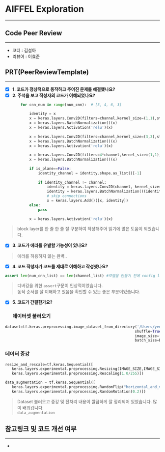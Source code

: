 # AIFFEL Exploration
----  
## **Code Peer Review**
------------------
- 코더 : 김설아
- 리뷰어 : 이효준

## **PRT(PeerReviewTemplate)**  
------------------  
- [x] **1. 코드가 정상적으로 동작하고 주어진 문제를 해결했나요?**
- [x] **2. 주석을 보고 작성자의 코드가 이해되었나요?**  
 ```python
        for cnn_num in range(num_cnn):  # [3, 4, 6, 3]
            
            identity = x
            x = keras.layers.Conv2D(filters=channel,kernel_size=(1,1),strides=1,padding='same')(x)
            x = keras.layers.BatchNormalization()(x)
            x = keras.layers.Activation('relu')(x)       
                 
            x = keras.layers.Conv2D(filters=channel,kernel_size=(3,3),strides=1,padding='same')(x)  
            x = keras.layers.BatchNormalization()(x)
            x = keras.layers.Activation('relu')(x)       
            
            x = keras.layers.Conv2D(filters=4*channel,kernel_size=(1,1),strides=1,padding='same')(x)
            x = keras.layers.BatchNormalization()(x)
        
            if is_plane==False:
                identity_channel = identity.shape.as_list()[-1]
                
                if identity_channel != channel:
                    identity = keras.layers.Conv2D(channel, kernel_size=(1, 1), strides=1, padding='same')(identity)
                    identity = keras.layers.BatchNormalization()(identity)
                    # skip connections
                    x = keras.layers.Add()([x, identity])
            else:
                pass    
                      
            x = keras.layers.Activation('relu')(x) 
 ```
 > block layer를 한 줄 한 줄 잘 구분하여 작성해주어 읽기에 많은 도움이 되었습니다.

- [x] **3. 코드가 에러를 유발할 가능성이 있나요?**
 > 에러를 허용하지 않는 완벽..

- [x] **4. 코드 작성자가 코드를 제대로 이해하고 작성했나요?**  
  
 ```python
assert len(num_cnn_list) == len(channel_list) #모델을 만들기 전에 config list들이 같은 길이인지 확인합니다.
 ```
 > 디버깅을 위한 `assert`구문이 인상적이었습니다.  
 > 동작 순서를 잘 이해하고 있음을 확인할 수 있는 좋은 부분이었습니다.

- [x] **5. 코드가 간결한가요?**  
  ### 데이터셋 불러오기
 ```python
dataset=tf.keras.preprocessing.image_dataset_from_directory('/Users/yena/Desktop/python_study/AIFFEL/GOINGDEEPER/dogs-vs-cats/train',
                                                            shuffle=True,
                                                            image_size=(IMAGE_SIZE,IMAGE_SIZE),
                                                            batch_size=BATCH_SIZE)
 ```
 ### 데이터 증강
 ```python
resize_and_rescale=tf.keras.Sequential([
    keras.layers.experimental.preprocessing.Resizing(IMAGE_SIZE,IMAGE_SIZE),
    keras.layers.experimental.preprocessing.Rescaling(1.0/255)])

data_augmentation = tf.keras.Sequential([
    keras.layers.experimental.preprocessing.RandomFlip("horizontal_and_vertical"),
    keras.layers.experimental.preprocessing.RandomRotation(0.2)])
 ```
 > Dataset 불러오고 증강 및 전처리 내용이 깔끔하게 잘 정리되어 있었습니다. 많이 배워갑니다.  
 > `data_augmentation` 

## **참고링크 및 코드 개선 여부**  
------------------  
- 
    
